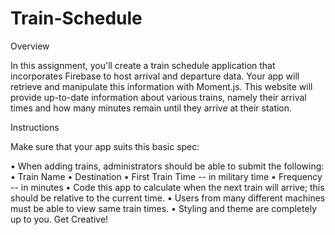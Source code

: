 # Train-Schedule

Overview

In this assignment, you'll create a train schedule application that incorporates Firebase to host arrival and departure data. Your app will retrieve and manipulate this information with Moment.js. This website will provide up-to-date information about various trains, namely their arrival times and how many minutes remain until they arrive at their station.

Instructions

Make sure that your app suits this basic spec:

• When adding trains, administrators should be able to submit the following:
• Train Name
• Destination 
• First Train Time -- in military time
• Frequency -- in minutes
• Code this app to calculate when the next train will arrive; this should be relative to the current time.
• Users from many different machines must be able to view same train times.
• Styling and theme are completely up to you. Get Creative!
